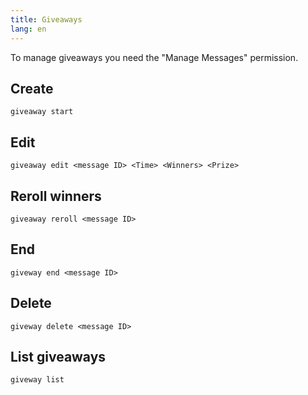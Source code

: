 ```yaml
---
title: Giveaways
lang: en
---
```


To manage giveaways you need the "Manage Messages" permission.

## Create

`giveaway start`

## Edit

`giveaway edit <message ID> <Time> <Winners> <Prize>`

## Reroll winners

`giveaway reroll <message ID>`

## End

`giveway end <message ID>`

## Delete

`giveway delete <message ID>`

## List giveaways

`giveway list`
